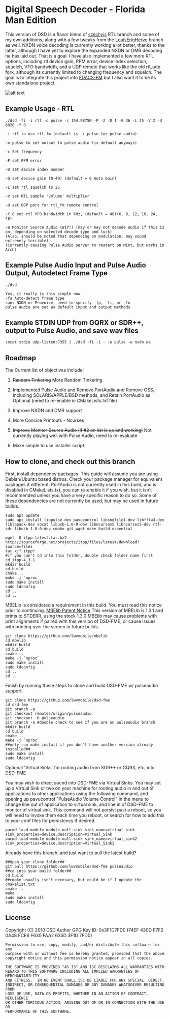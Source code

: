 # Digital Speech Decoder - Florida Man Edition
This version of DSD is a flavor blend of [szechyjs](https://github.com/szechyjs/dsd "szechyjs") RTL branch and some of my own additions, along with a few tweaks from the [LouisErigHerve](https://github.com/LouisErigHerve/dsd "LouisErigHerve") branch as well. NXDN voice decoding is currently working a lot better, thanks to the latter, although I have yet to explore the expanded NXDN or DMR decoding he has laid out. That is a goal. I have also implemented a few more RTL options, including rtl device gain, PPM error, device index selection, squelch, VFO bandwidth, and a UDP remote that works like the old rtl_udp fork, although its currently limited to changing frequency and squelch. The goal is to integrate this project into [EDACS-FM](https://github.com/lwvmobile/edacs-fm "EDACS-FM") but I also want it to be its own standalone project. 

![alt text](https://github.com/lwvmobile/dsd-fme/blob/master/Screenshot_216.png)

## Example Usage - RTL
`./dsd -fi -i rtl -o pulse -c 154.9875M -P -2 -D 1 -G 36 -L 25 -V 2 -U 6020 -Y 8`

```
-i rtl to use rtl_fm (default is -i pulse for pulse audio)

-o pulse to set output to pulse audio (is default anyways)

-c Set frequency

-P set PPM error

-D set device index number

-G set device gain (0-49) (default = 0 Auto Gain)

-L set rtl squelch to 25

-V set RTL sample 'volume' multiplier

-U set UDP port for rtl_fm remote control

-Y 8 set rtl VFO bandwidth in kHz, (default = 48)(6, 8, 12, 16, 24, 48)

-W Monitor Source Audio (WIP!) (may or may not decode audio if this is on, depending on selected decode type and luck)
(Also, should be noted that depending on modulation, may sound extremely terrible)
(Currently causing Pulse Audio server to restart on Mint, but works in Arch)
```
## Example Pulse Audio Input and Pulse Audio Output, Autodetect Frame Type
`./dsd`
```
Yes, it really is this simple now
-fa Auto-detect frame type
sans NXDN or Provoice, need to specify -fp, -fi, or -fn
pulse audio are set as default input and output methods

```
## Example STDIN UDP from GQRX or SDR++, output to Pulse Audio, and save wav files
`socat stdio udp-listen:7355 | ./dsd -fi -i - -o pulse -w nxdn.wa`

## Roadmap
The Current list of objectives include:

1. ~~Random Tinkering~~ More Random Tinkering

2. Implemented Pulse Audio and ~~Remove PortAudio and~~ Remove OSS, including SOLARIS/APPLE/BSD methods, and Retain PortAudio as Optional (need to re-enable in CMakeLists.txt file)

3. Improve NXDN and DMR support 

4. More Concise Printouts - Ncurses

5. ~~Improve Monitor Source Audio (if #2 on list is up and working)~~ Not currently playing well with Pulse Audio, need to re-evaluate

6. Make simple to use installer script.

## How to clone, and check out this branch

First, install dependency packages. This guide will assume you are using Debian/Ubuntu based distros. Check your package manager for equivalent packages if different. PortAudio is not currently used in this build, and is disabled in CMakeLists.txt, you can re-enable it if you wish, but it isn't recommended unless you have a very specific reason to do so. Some of these dependencies are not currently be used, but may be used in future builds.

```
sudo apt update
sudo apt install libpulse-dev pavucontrol libsndfile1-dev libfftw3-dev liblapack-dev socat libusb-1.0-0-dev libncurses5 libncurses5-dev rtl-sdr libusb-1.0-0-dev cmake git wget make build-essential

wget -O itpp-latest.tar.bz2 http://sourceforge.net/projects/itpp/files/latest/download?source=files
tar xjf itpp*
#if you can't cd into this folder, double check folder name first
cd itpp-4.3.1 
mkdir build
cd build
cmake ..
make -j `nproc`
sudo make install
sudo ldconfig
cd ..
cd ..
```

MBELib is considered a requirement in this build. You must read this notice prior to continuing. [MBElib Patent Notice](https://github.com/lwvmobile/mbelib#readme "MBElib Patent Notice") This version of MBELib is 1.3.1 and prints to STDERR, using the stock 1.3.0 MBElib may cause problems with print alignments if paired with this version of DSD-FME, or cause issues with printing over the screen in future builds.

```
git clone https://github.com/lwvmobile/mbelib
cd mbelib
mkdir build
cd build
cmake ..
make -j `nproc`
sudo make install
sudo ldconfig
cd ..
cd ..
```

Finish by running these steps to clone and build DSD-FME w/ pulseaudio support.

```
git clone https://github.com/lwvmobile/dsd-fme
cd dsd-fme
git branch -a
git checkout remotes/origin/pulseaudio
git checkout -b pulseaudio
git branch -a #double check to see if you are on pulseaudio branch
mkdir build
cd build
cmake ..
make -j `nproc`
##only run make install if you don't have another version already installed##
sudo make install
sudo ldconfig

```
Optional 'Virtual Sinks' for routing audio from SDR++ or GQRX, etc, into DSD-FME

You may wish to direct sound into DSD-FME via Virtual Sinks. You may set up a Virtual Sink or two on your machine for routing audio in and out of applications to other applications using the following command, and opening up pavucontrol "PulseAudio Volume Control" in the menu to change line out of application to virtual sink, and line in of DSD-FME to monitor of virtual sink. This command will not persist past a reboot, so you will need to invoke them each time you reboot, or search for how to add this to your conf files for persistency if desired.

```
pacmd load-module module-null-sink sink_name=virtual_sink  sink_properties=device.description=Virtual_Sink
pacmd load-module module-null-sink sink_name=virtual_sink2  sink_properties=device.description=Virtual_Sink2
```

Already have this branch, and just want to pull the latest build?

```
##Open your clone folder##
git pull https://github.com/lwvmobile/dsd-fme pulseaudio
##cd into your build folder##
cd build
##cmake usually isn't necesary, but could be if I update the cmakelist.txt
cmake ..
make
sudo make install
sudo ldconfig
```

## License
Copyright (C) 2010 DSD Author
GPG Key ID: 0x3F1D7FD0 (74EF 430D F7F2 0A48 FCE6  F630 FAA2 635D 3F1D 7FD0)

    Permission to use, copy, modify, and/or distribute this software for any
    purpose with or without fee is hereby granted, provided that the above
    copyright notice and this permission notice appear in all copies.

    THE SOFTWARE IS PROVIDED "AS IS" AND ISC DISCLAIMS ALL WARRANTIES WITH
    REGARD TO THIS SOFTWARE INCLUDING ALL IMPLIED WARRANTIES OF MERCHANTABILITY
    AND FITNESS.  IN NO EVENT SHALL ISC BE LIABLE FOR ANY SPECIAL, DIRECT,
    INDIRECT, OR CONSEQUENTIAL DAMAGES OR ANY DAMAGES WHATSOEVER RESULTING FROM
    LOSS OF USE, DATA OR PROFITS, WHETHER IN AN ACTION OF CONTRACT, NEGLIGENCE
    OR OTHER TORTIOUS ACTION, ARISING OUT OF OR IN CONNECTION WITH THE USE OR
    PERFORMANCE OF THIS SOFTWARE.
    
   
